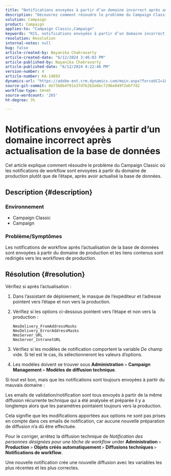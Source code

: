 ```yaml
---
title: "Notifications envoyées à partir d’un domaine incorrect après actualisation de la base de données"
description: "Découvrez comment résoudre le problème du Campaign Classic où les notifications de workflow après l’actualisation de la base de données sont envoyées depuis le domaine de production."
solution: Campaign
product: Campaign
applies-to: "Campaign Classic,Campaign"
keywords: "KCS, notifications envoyées à partir d’un domaine incorrect, ACC, Campaign Classic"
resolution: Resolution
internal-notes: null
bug: false
article-created-by: Nayanika Chakravarty
article-created-date: "6/12/2024 3:46:03 PM"
article-published-by: Nayanika Chakravarty
article-published-date: "6/12/2024 4:22:46 PM"
version-number: 4
article-number: KA-14693
dynamics-url: "https://adobe-ent.crm.dynamics.com/main.aspx?forceUCI=1&pagetype=entityrecord&etn=knowledgearticle&id=d1b2b1d9-d228-ef11-840b-0022480a40c2"
source-git-commit: de73b8b4f01e37dfb2b2e6bc7296e049f2ebf7d2
workflow-type: tm+mt
source-wordcount: '265'
ht-degree: 3%

---
```


# Notifications envoyées à partir d’un domaine incorrect après actualisation de la base de données


Cet article explique comment résoudre le problème du Campaign Classic où les notifications de workflow sont envoyées à partir du domaine de production plutôt que de l’étape, après avoir actualisé la base de données.

## Description {#description}


### <b>Environnement</b>

- Campaign Classic
- Campaign


### <b>Problème/Symptômes</b>

Les notifications de workflow après l’actualisation de la base de données sont envoyées à partir du domaine de production et les liens contenus sont redirigés vers les workflows de production.


## Résolution {#resolution}


Vérifiez si après l’actualisation :

1. Dans l’assistant de déploiement, le masque de l’expéditeur et l’adresse pointent vers l’étape et non vers la production.
2. Vérifiez si les options ci-dessous pointent vers l’étape et non vers la production :<br>


   ```
   NmsDelivery_FromAddressMasks
   NmsDelivery_ErrorAddressMasks
   NmsServer_URL
   NmsServer_IntranetURL
   ```


3. Vérifiez si les modèles de notification comportent la variable *De* champ vide. Si tel est le cas, ils sélectionneront les valeurs d’options.
4. Les modèles doivent se trouver sous <b>Administration</b> `>`  <b>Campaign Management </b>`>`  <b>Modèles de diffusion technique</b>.


Si tout est bon, mais que les notifications sont toujours envoyées à partir du mauvais domaine :

Les emails de validation/notification sont tous envoyés à partir de la même diffusion récurrente technique qui a été analysée et préparée il y a longtemps alors que les paramètres pointaient toujours vers la production.

Cela signifie que les modifications apportées aux options ne sont pas prises en compte dans ces emails de notification, car aucune nouvelle préparation de diffusion n’a dû être effectuée.

Pour le corriger, arrêtez la diffusion technique de *Notification des personnes désignées pour une tâche de workflow* under <b>Administration </b>`>`  <b>Production</b> `>`  <b>Objets créés automatiquement </b>`>`  <b>Diffusions techniques </b>`>`  <b>Notifications de workflow</b>.

Une nouvelle notification crée une nouvelle diffusion avec les variables les plus récentes et les plus correctes.


